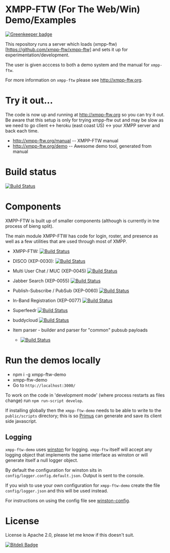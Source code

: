 # XMPP-FTW (For The Web/Win) Demo/Examples

[![Greenkeeper badge](https://badges.greenkeeper.io/xmpp-ftw/xmpp-ftw-demo.svg)](https://greenkeeper.io/)

This repository runs a server which loads (xmpp-ftw)[https://github.com/xmpp-ftw/xmpp-ftw] and sets it up for experimentation/development.

The user is given acccess to both a demo system and the manual for `xmpp-ftw`.

For more information on `xmpp-ftw` please see http://xmpp-ftw.org.

# Try it out...

The code is now up and running at http://xmpp-ftw.org so you can try it out. Be aware that this
setup is only for trying xmpp-ftw out and may be slow as we need to go client ↔ heroku (east coast US) ↔  your XMPP server and back each time.

* http://xmpp-ftw.org/manual -- XMPP-FTW manual
* http://xmpp-ftw.org/demo -- Awesome demo tool, generated from manual

# Build status

[![Build Status](https://secure.travis-ci.org/xmpp-ftw/xmpp-ftw-demo.png)](http://travis-ci.org/xmpp-ftw/xmpp-ftw-demo)

# Components

XMPP-FTW is built up of smaller components (although is currently in tne process of bieng split).

The main module XMPP-FTW has code for login, roster, and presence as well as a few utilities that are used through most of XMPP.

* XMPP-FTW: [![Build Status](https://secure.travis-ci.org/xmpp-ftw/xmpp-ftw.png)](http://travis-ci.org/xmpp-ftw/xmpp-ftw)
* DISCO (XEP-0030): [![Build Status](https://secure.travis-ci.org/xmpp-ftw/xmpp-ftw-disco.png)](http://travis-ci.org/xmpp-ftw/xmpp-ftw-disco)
* Multi User Chat / MUC (XEP-0045)  [![Build Status](https://secure.travis-ci.org/xmpp-ftw/xmpp-ftw-muc.png)](http://travis-ci.org/xmpp-ftw/xmpp-ftw-muc)
* Jabber Search (XEP-0055)  [![Build Status](https://secure.travis-ci.org/xmpp-ftw/xmpp-ftw-search.png)](http://travis-ci.org/xmpp-ftw/xmpp-ftw-search)
* Publish-Subscribe / PubSub (XEP-0060)  [![Build Status](https://secure.travis-ci.org/xmpp-ftw/xmpp-ftw-pubsub.png)](http://travis-ci.org/xmpp-ftw/xmpp-ftw-pubsub)
* In-Band Registration (XEP-0077)  [![Build Status](https://secure.travis-ci.org/xmpp-ftw/xmpp-ftw-register.png)](http://travis-ci.org/xmpp-ftw/xmpp-ftw-register)
* Superfeedr  [![Build Status](https://secure.travis-ci.org/xmpp-ftw/xmpp-ftw-superfeedr.png)](http://travis-ci.org/xmpp-ftw/xmpp-ftw-superfeedr)
* buddycloud  [![Build Status](https://secure.travis-ci.org/xmpp-ftw/xmpp-ftw-buddycloud.png)](http://travis-ci.org/xmpp-ftw/xmpp-ftw-buddycloud)

* Item parser - builder and parser for "common" pubsub payloads
  * [![Build Status](https://secure.travis-ci.org/xmpp-ftw/xmpp-ftw-item-parser.png)](http://travis-ci.org/xmpp-ftw/xmpp-ftw-item-parser)

# Run the demos locally

* npm i -g xmpp-ftw-demo
* xmpp-ftw-demo
* Go to `http://localhost:3000/`

To work on the code in 'development mode' (where process restarts as files change) run `npm run-script develop`.

If installing globally then the `xmpp-ftw-demo` needs to be able to write to the `public/scripts` directory; this is so [Primus](https://github.com/primus/primus) can generate and save its client side javascript.

## Logging

`xmpp-ftw-demo` uses [winston](https://github.com/flatiron/winston) for logging. `xmpp-ftw` itself will accept any logging object that implements the same interface as winston or will generate itself a null logger object.

By default the configuration for winston sits in `config/logger.config.default.json`. Output is sent to the console.

If you wish to use your own configuration for `xmpp-ftw-demo` create the file `config/logger.json` and this will be used instead.

For instructions on using the config file see [winston-config](https://github.com/triplem/winston-config).

# License

License is Apache 2.0, please let me know if this doesn't suit.


[![Bitdeli Badge](https://d2weczhvl823v0.cloudfront.net/xmpp-ftw/xmpp-ftw-demo/trend.png)](https://bitdeli.com/free "Bitdeli Badge")

